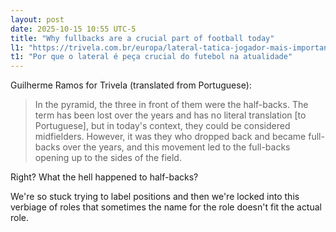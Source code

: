 ```yaml
---
layout: post
date: 2025-10-15 10:55 UTC-5
title: "Why fullbacks are a crucial part of football today"
l1: "https://trivela.com.br/europa/lateral-tatica-jogador-mais-importante-futebol/"
t1: "Por que o lateral é peça crucial do futebol na atualidade"
---
```


Guilherme Ramos for Trivela (translated from Portuguese):

> In the pyramid, the three in front of them were the  half-backs. The term has been lost over the years and has no literal translation [to Portuguese], but in today's context, they could be considered midfielders. However, it was they who dropped back and became full-backs over the years, and this movement led to the  full-backs  opening up to the sides of the field.

Right? What the hell happened to half-backs?

We're so stuck trying to label  positions and then we're locked into this verbiage of roles that sometimes the name for the role doesn't fit the actual role. 